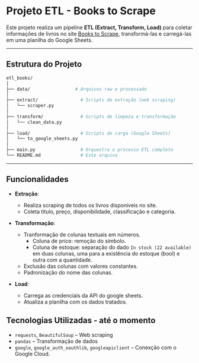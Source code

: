# Projeto ETL - Books to Scrape

Este projeto realiza um pipeline **ETL (Extract, Transform, Load)** para coletar informações de livros no site [Books to Scrape](https://books.toscrape.com), transformá-las e carregá-las em uma planilha do Google Sheets.

---

## Estrutura do Projeto

```bash
etl_books/
│
├── data/                 # Arquivos raw e processado
│
├── extract/                # Scripts de extração (web scraping)
│   └── scraper.py
│
├── transform/              # Scripts de limpeza e transformação
│   └── clean_data.py
│
├── load/                   # Scripts de carga (Google Sheets)
│   └── to_google_sheets.py
│
├── main.py                 # Orquestra o processo ETL completo
└── README.md               # Este arquivo
```

---

## Funcionalidades

* **Extração**:

  * Realiza scraping de todos os livros disponíveis no site.
  * Coleta título, preço, disponibilidade, classificação e categoria.

* **Transformação**:

  * Tranformação de colunas textuais em números.
      * Coluna de price: remoção do símbolo.
      * Coluna de estoque: separação do dado `In stock (22 available)` em duas colunas, uma para a existência do estoque (bool) e outra com a quantidade.
  * Exclusão das colunas com valores constantes.
  * Padronização do nome das colunas.

* **Load**:

  * Carrega as credenciais da API do google sheets.
  * Atualiza a planilha com os dados tratados.

## Tecnologias Utilizadas - até o momento

* `requests`, `BeautifulSoup` – Web scraping
* `pandas` – Transformação de dados
* `google`, `google_auth_oauthlib`, `googleapiclient` – Conexção com o Google Cloud.
